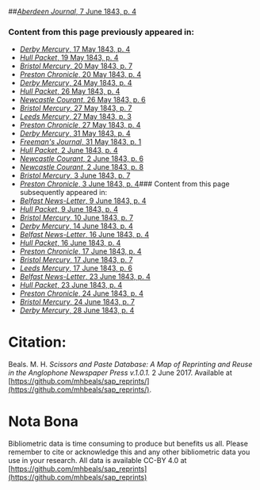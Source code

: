 ##[*Aberdeen Journal*, 7 June 1843, p. 4](https://mhbeals.github.io/sap_html/Aberdeen-Journal/Aberdeen-Journal-7-June-1843-p-4)

### Content from this page previously appeared in:
+ [*Derby Mercury*, 17 May 1843, p. 4](https://mhbeals.github.io/sap_html/Derby-Mercury/Derby-Mercury-17-May-1843-p-4)
+ [*Hull Packet*, 19 May 1843, p. 4](https://mhbeals.github.io/sap_html/Hull-Packet/Hull-Packet-19-May-1843-p-4)
+ [*Bristol Mercury*, 20 May 1843, p. 7](https://mhbeals.github.io/sap_html/Bristol-Mercury/Bristol-Mercury-20-May-1843-p-7)
+ [*Preston Chronicle*, 20 May 1843, p. 4](https://mhbeals.github.io/sap_html/Preston-Chronicle/Preston-Chronicle-20-May-1843-p-4)
+ [*Derby Mercury*, 24 May 1843, p. 4](https://mhbeals.github.io/sap_html/Derby-Mercury/Derby-Mercury-24-May-1843-p-4)
+ [*Hull Packet*, 26 May 1843, p. 4](https://mhbeals.github.io/sap_html/Hull-Packet/Hull-Packet-26-May-1843-p-4)
+ [*Newcastle Courant*, 26 May 1843, p. 6](https://mhbeals.github.io/sap_html/Newcastle-Courant/Newcastle-Courant-26-May-1843-p-6)
+ [*Bristol Mercury*, 27 May 1843, p. 7](https://mhbeals.github.io/sap_html/Bristol-Mercury/Bristol-Mercury-27-May-1843-p-7)
+ [*Leeds Mercury*, 27 May 1843, p. 3](https://mhbeals.github.io/sap_html/Leeds-Mercury/Leeds-Mercury-27-May-1843-p-3)
+ [*Preston Chronicle*, 27 May 1843, p. 4](https://mhbeals.github.io/sap_html/Preston-Chronicle/Preston-Chronicle-27-May-1843-p-4)
+ [*Derby Mercury*, 31 May 1843, p. 4](https://mhbeals.github.io/sap_html/Derby-Mercury/Derby-Mercury-31-May-1843-p-4)
+ [*Freeman's Journal*, 31 May 1843, p. 1](https://mhbeals.github.io/sap_html/Freeman's-Journal/Freeman's-Journal-31-May-1843-p-1)
+ [*Hull Packet*, 2 June 1843, p. 4](https://mhbeals.github.io/sap_html/Hull-Packet/Hull-Packet-2-June-1843-p-4)
+ [*Newcastle Courant*, 2 June 1843, p. 6](https://mhbeals.github.io/sap_html/Newcastle-Courant/Newcastle-Courant-2-June-1843-p-6)
+ [*Newcastle Courant*, 2 June 1843, p. 8](https://mhbeals.github.io/sap_html/Newcastle-Courant/Newcastle-Courant-2-June-1843-p-8)
+ [*Bristol Mercury*, 3 June 1843, p. 7](https://mhbeals.github.io/sap_html/Bristol-Mercury/Bristol-Mercury-3-June-1843-p-7)
+ [*Preston Chronicle*, 3 June 1843, p. 4](https://mhbeals.github.io/sap_html/Preston-Chronicle/Preston-Chronicle-3-June-1843-p-4)### Content from this page subsequently appeared in:
+ [*Belfast News-Letter*, 9 June 1843, p. 4](https://mhbeals.github.io/sap_html/Belfast-News-Letter/Belfast-News-Letter-9-June-1843-p-4)
+ [*Hull Packet*, 9 June 1843, p. 4](https://mhbeals.github.io/sap_html/Hull-Packet/Hull-Packet-9-June-1843-p-4)
+ [*Bristol Mercury*, 10 June 1843, p. 7](https://mhbeals.github.io/sap_html/Bristol-Mercury/Bristol-Mercury-10-June-1843-p-7)
+ [*Derby Mercury*, 14 June 1843, p. 4](https://mhbeals.github.io/sap_html/Derby-Mercury/Derby-Mercury-14-June-1843-p-4)
+ [*Belfast News-Letter*, 16 June 1843, p. 4](https://mhbeals.github.io/sap_html/Belfast-News-Letter/Belfast-News-Letter-16-June-1843-p-4)
+ [*Hull Packet*, 16 June 1843, p. 4](https://mhbeals.github.io/sap_html/Hull-Packet/Hull-Packet-16-June-1843-p-4)
+ [*Preston Chronicle*, 17 June 1843, p. 4](https://mhbeals.github.io/sap_html/Preston-Chronicle/Preston-Chronicle-17-June-1843-p-4)
+ [*Bristol Mercury*, 17 June 1843, p. 7](https://mhbeals.github.io/sap_html/Bristol-Mercury/Bristol-Mercury-17-June-1843-p-7)
+ [*Leeds Mercury*, 17 June 1843, p. 6](https://mhbeals.github.io/sap_html/Leeds-Mercury/Leeds-Mercury-17-June-1843-p-6)
+ [*Belfast News-Letter*, 23 June 1843, p. 4](https://mhbeals.github.io/sap_html/Belfast-News-Letter/Belfast-News-Letter-23-June-1843-p-4)
+ [*Hull Packet*, 23 June 1843, p. 4](https://mhbeals.github.io/sap_html/Hull-Packet/Hull-Packet-23-June-1843-p-4)
+ [*Preston Chronicle*, 24 June 1843, p. 4](https://mhbeals.github.io/sap_html/Preston-Chronicle/Preston-Chronicle-24-June-1843-p-4)
+ [*Bristol Mercury*, 24 June 1843, p. 7](https://mhbeals.github.io/sap_html/Bristol-Mercury/Bristol-Mercury-24-June-1843-p-7)
+ [*Derby Mercury*, 28 June 1843, p. 4](https://mhbeals.github.io/sap_html/Derby-Mercury/Derby-Mercury-28-June-1843-p-4)
                    
# Citation: 

Beals. M. H. *Scissors and Paste Database: A Map of Reprinting and Reuse in the Anglophone Newspaper Press v.1.0.1.* 2 June 2017. Available at [https://github.com/mhbeals/sap_reprints/](https://github.com/mhbeals/sap_reprints/). 
                    
# Nota Bona

Bibliometric data is time consuming to produce but benefits us all. Please remember to cite or acknowledge this and any other bibliometric data you use in your research. All data is available CC-BY 4.0 at [https://github.com/mhbeals/sap_reprints](https://github.com/mhbeals/sap_reprints)